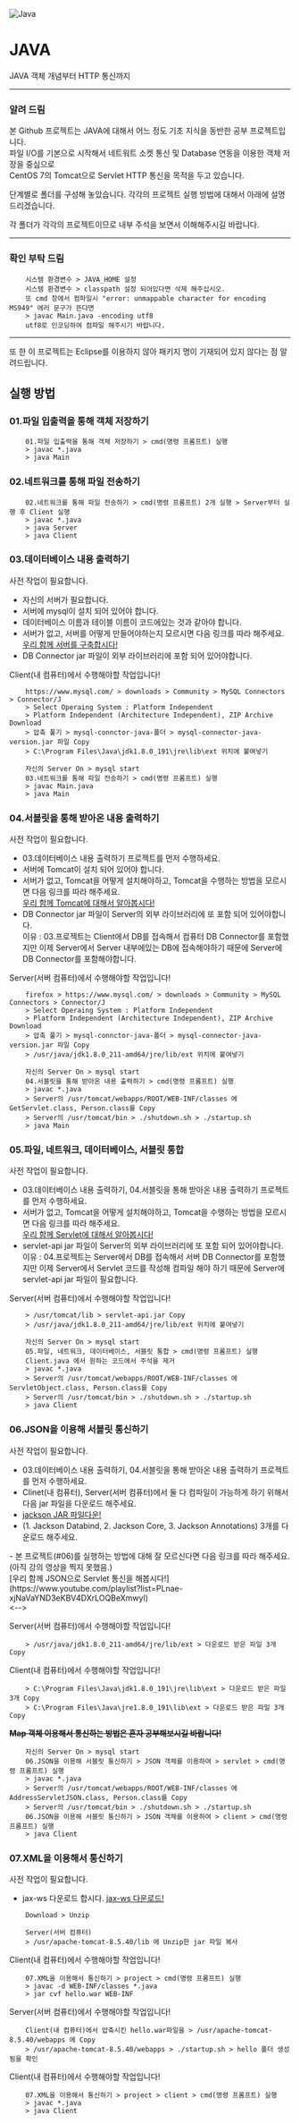 ![Java](/img/JAVA.png)
# JAVA
JAVA 객체 개념부터 HTTP 통신까지

* * *

### 알려 드림
<p>본 Github 프로젝트는 JAVA에 대해서 어느 정도 기초 지식을 동반한 공부 프로젝트입니다.<br>
파일 I/O를 기본으로 시작해서 네트워트 소켓 통신 및 Database 연동을 이용한 객체 저장을 중심으로<br>
CentOS 7의 Tomcat으로 Servlet HTTP 통신을 목적을 두고 있습니다.</p>
<p>단계별로 폴더를 구성해 놓았습니다. 각각의 프로젝트 실행 방법에 대해서 아래에 설명드리겠습니다.</p>
<p>각 폴더가 각각의 프로젝트이므로 내부 주석을 보면서 이해해주시길 바랍니다.</p>

* * *
### 확인 부탁 드림
```
    시스템 환경변수 > JAVA_HOME 설정
    시스템 환경변수 > classpath 설정 되어있다면 삭제 해주십시오.
    또 cmd 창에서 컴파일시 "error: unmappable character for encoding MS949" 에러 문구가 뜬다면
    > javac Main.java -encoding utf8
    utf8로 인코딩하여 컴파일 해주시기 바랍니다.
```

* * * 

<p>또 한 이 프로젝트는 Eclipse를 이용하지 않아 패키지 명이 기재되어 있지 않다는 점 알려드립니다.</p>

## 실행 방법
### 01.파일 입출력을 통해 객체 저장하기
```
    01.파일 입출력을 통해 객체 저장하기 > cmd(명령 프롬프트) 실행
    > javac *.java
    > java Main
```

### 02.네트워크를 통해 파일 전송하기
```
    02.네트워크를 통해 파일 전송하기 > cmd(명령 프롬프트) 2개 실행 > Server부터 실행 후 Client 실행
    > javac *.java
    > java Server
    > java Client
```

### 03.데이터베이스 내용 출력하기
<p>사전 작업이 필요합니다.</p>

- 자신의 서버가 필요합니다.
- 서버에 mysql이 설치 되어 있어야 합니다.
- 데이터베이스 이름과 테이블 이름이 코드에있는 것과 같아야 합니다.
- 서버가 없고, 서버를 어떻게 만들어야하는지 모르시면 다음 링크를 따라 해주세요.<br>
[우리 함께 서버를 구축합시다!](https://www.youtube.com/playlist?list=PLnae-xjNaVaYND3eKBV4DXrLOQBeXmwyl)
- DB Connector jar 파일이 외부 라이브러리에 포함 되어 있어야합니다.

<p> Client(내 컴퓨터)에서 수행해야할 작업입니다! </p>

```
    https://www.mysql.com/ > downloads > Community > MySQL Connectors > Connector/J
    > Select Operaing System : Platform Independent
    > Platform Independent (Architecture Independent), ZIP Archive Download
    > 압축 풀기 > mysql-connctor-java-폴더 > mysql-connector-java-version.jar 파일 Copy
    > C:\Program Files\Java\jdk1.8.0_191\jre\lib\ext 위치에 붙여넣기
```

```
    자신의 Server On > mysql start
    03.네트워크를 통해 파일 전송하기 > cmd(명령 프롬프트) 실행
    > javac Main.java
    > java Main
```

### 04.서블릿을 통해 받아온 내용 출력하기
<p>사전 작업이 필요합니다.</p>

- 03.데이터베이스 내용 출력하기 프로젝트를 먼저 수행하세요.
- 서버에 Tomcat이 설치 되어 있어야 합니다.
- 서버가 없고, Tomcat을 어떻게 설치해야하고, Tomcat을 수행하는 방법을 모르시면 다음 링크를 따라 해주세요.<br>
[우리 함께 Tomcat에 대해서 알아봅시다!](https://www.youtube.com/playlist?list=PLnae-xjNaVaYND3eKBV4DXrLOQBeXmwyl)
- DB Connector jar 파일이 Server의 외부 라이브러리에 또 포함 되어 있어야합니다.<br>
이유 : 03.프로젝트는 Client에서 DB를 접속해서 컴퓨터 DB Connector를 포함했지만 이제 Server에서 Server 내부에있는 DB에 접속해야하기 때문에 Server에 DB Connector를 포함해야합니다.

<p> Server(서버 컴퓨터)에서 수행해야할 작업입니다! </p>

```
    firefox > https://www.mysql.com/ > downloads > Community > MySQL Connectors > Connector/J
    > Select Operaing System : Platform Independent
    > Platform Independent (Architecture Independent), ZIP Archive Download
    > 압축 풀기 > mysql-connctor-java-폴더 > mysql-connector-java-version.jar 파일 Copy
    > /usr/java/jdk1.8.0_211-amd64/jre/lib/ext 위치에 붙여넣기
```

```
    자신의 Server On > mysql start
    04.서블릿을 통해 받아온 내용 출력하기 > cmd(명령 프롬프트) 실행
    > javac *.java
    > Server의 /usr/tomcat/webapps/ROOT/WEB-INF/classes 에 GetServlet.class, Person.class를 Copy
    > Server의 /usr/tomcat/bin > ./shutdown.sh > ./startup.sh
    > java Main
```

### 05.파일, 네트워크, 데이터베이스, 서블릿 통합
<p>사전 작업이 필요합니다.</p>

- 03.데이터베이스 내용 출력하기, 04.서블릿을 통해 받아온 내용 출력하기 프로젝트를 먼저 수행하세요.
- 서버가 없고, Tomcat을 어떻게 설치해야하고, Tomcat을 수행하는 방법을 모르시면 다음 링크를 따라 해주세요.<br>
[우리 함께 Servlet에 대해서 알아봅시다!](https://www.youtube.com/playlist?list=PLnae-xjNaVaYND3eKBV4DXrLOQBeXmwyl)
- servlet-api jar 파일이 Server의 외부 라이브러리에 또 포함 되어 있어야합니다.<br>
이유 : 04.프로젝트는 Server에서 DB를 접속해서 서버 DB Connector를 포함했지만 이제 Server에서 Servlet 코드를 작성해 컴파일 해야 하기 때문에  Server에 servlet-api jar 파일이 필요합니다.

<p> Server(서버 컴퓨터)에서 수행해야할 작업입니다! </p>

```
    > /usr/tomcat/lib > servlet-api.jar Copy
    > /usr/java/jdk1.8.0_211-amd64/jre/lib/ext 위치에 붙여넣기
```

```
    자신의 Server On > mysql start
    05.파일, 네트워크, 데이터베이스, 서블릿 통합 > cmd(명령 프롬프트) 실행
    Client.java 에서 원하는 코드에서 주석을 제거
    > javac *.java
    > Server의 /usr/tomcat/webapps/ROOT/WEB-INF/classes 에 ServletObject.class, Person.class를 Copy
    > Server의 /usr/tomcat/bin > ./shutdown.sh > ./startup.sh
    > java Client
```

### 06.JSON을 이용해 서블릿 통신하기
<p>사전 작업이 필요합니다.</p>

- 03.데이터베이스 내용 출력하기, 04.서블릿을 통해 받아온 내용 출력하기 프로젝트를 먼저 수행하세요.
- Clinet(내 컴퓨터), Server(서버 컴퓨터)에서 둘 다 컴파일이 가능하게 하기 위해서 다음 jar 파일을 다운로드 해주세요.
- [jackson JAR 파일다운!](https://mvnrepository.com/search?q=jackson)
- (1. Jackson Databind, 2. Jackson Core, 3. Jackson Annotations) 3개를 다운로드 해주세요.
<!-->
- 본 프로젝트(#06)를 실행하는 방법에 대해 잘 모르신다면 다음 링크를 따라 해주세요.<br>(아직 강의 영상을 찍지 못했음.)<br>
[우리 함께 JSON으로 Servlet 통신을 해봅시다!](https://www.youtube.com/playlist?list=PLnae-xjNaVaYND3eKBV4DXrLOQBeXmwyl)<br>
<-->

<p> Server(서버 컴퓨터)에서 수행해야할 작업입니다! </p>

```
    > /usr/java/jdk1.8.0_211-amd64/jre/lib/ext > 다운로드 받은 파일 3개 Copy
```
<p> Client(내 컴퓨터)에서 수행해야할 작업입니다! </p>

```
    > C:\Program Files\Java\jdk1.8.0_191\jre\lib\ext > 다운로드 받은 파일 3개 Copy
    > C:\Program Files\Java\jre1.8.0_191\lib\ext > 다운로드 받은 파일 3개 Copy
```
<strong><del>Map 객체 이용해서 통신하는 방법은 혼자 공부해보시길 바랍니다!</del></strong>

```
    자신의 Server On > mysql start
    06.JSON을 이용해 서블릿 통신하기 > JSON 객체를 이용하여 > servlet > cmd(명령 프롬프트) 실행
    > javac *.java
    > Server의 /usr/tomcat/webapps/ROOT/WEB-INF/classes 에 AddressServletJSON.class, Person.class를 Copy
    > Server의 /usr/tomcat/bin > ./shutdown.sh > ./startup.sh
    06.JSON을 이용해 서블릿 통신하기 > JSON 객체를 이용하여 > client > cmd(명령 프롬프트) 실행
    > java Client
```

### 07.XML을 이용해서 통신하기
<p>사전 작업이 필요합니다.</p>

- jax-ws 다운로드 합시다. [jax-ws 다운로드!](https://javaee.github.io/metro-jax-ws/)

```
    Download > Unzip

    Server(서버 컴퓨터)
    > /usr/apache-tomcat-8.5.40/lib 에 Unzip한 jar 파일 복사
```

<p> Client(내 컴퓨터)에서 수행해야할 작업입니다! </p>

```
    07.XML을 이용해서 통신하기 > project > cmd(명령 프롬프트) 실행
    > javac -d WEB-INF/classes *.java
    > jar cvf hello.war WEB-INF
```
<p> Server(서버 컴퓨터)에서 수행해야할 작업입니다! </p>

```
    Client(내 컴퓨터)에서 압축시킨 hello.war파일을 > /usr/apache-tomcat-8.5.40/webapps 에 Copy
    > /usr/apache-tomcat-8.5.40/webapps > ./startup.sh > hello 폴더 생성됨을 확인
```
<p> Client(내 컴퓨터)에서 수행해야할 작업입니다! </p>

```
    07.XML을 이용해서 통신하기 > project > client > cmd(명령 프롬프트) 실행
    > javac *.java
    > java Client
```
